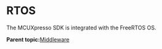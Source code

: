 # RTOS 

The MCUXpresso SDK is integrated with the FreeRTOS OS.

**Parent topic:**[Middleware](../topics/middleware.md)

